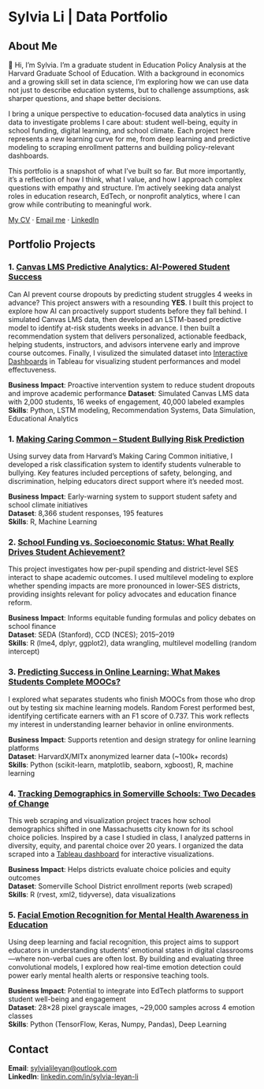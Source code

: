 # Sylvia Li | Data Portfolio



## About Me


👋 Hi, I’m Sylvia. I’m a graduate student in Education Policy Analysis at the Harvard Graduate School of Education. With a background in economics and a growing skill set in data science, I’m exploring how we can use data not just to describe education systems, but to challenge assumptions, ask sharper questions, and shape better decisions.

I bring a unique perspective to education-focused data analytics in using data to investigate problems I care about: student well-being, equity in school funding, digital learning, and school climate. Each project here represents a new learning curve for me, from deep learning and predictive modeling to scraping enrollment patterns and building policy-relevant dashboards.

This portfolio is a snapshot of what I’ve built so far. But more importantly, it’s a reflection of how I think, what I value, and how I approach complex questions with empathy and structure. I’m actively seeking data analyst roles in education research, EdTech, or nonprofit analytics, where I can grow while contributing to meaningful work.

[My CV](Sylvia_CV.pdf) · [Email me](mailto:sylvialileyan@outlook.com) · [LinkedIn](https://www.linkedin.com/in/sylvia-leyan-li/)



## Portfolio Projects

### 1. [Canvas LMS Predictive Analytics: AI-Powered Student Success](https://github.com/sylvia010402/Canvas-Predictive-Analytics-Using-AI/tree/main?tab=readme-ov-file#canvas-lms-predictive-analytics-ai-powered-student-success)
Can AI prevent course dropouts by predicting student struggles 4 weeks in advance? This project answers with a resounding **YES**.
I built this project to explore how AI can proactively support students before they fall behind. I simulated Canvas LMS data, then developed an LSTM-based predictive model to identify at-risk students weeks in advance. I then built a recommendation system that delivers personalized, actionable feedback, helping students, instructors, and advisors intervene early and improve course outcomes. Finally, I visulized the simulated dataset into [Interactive Dashboards](https://public.tableau.com/app/profile/leyan.li/vizzes) in Tableau for visualizing student performances and model effectuveness. 

**Business Impact**: Proactive intervention system to reduce student dropouts and improve academic performance
**Dataset**: Simulated Canvas LMS data with 2,000 students, 16 weeks of engagement, 40,000 labeled examples
**Skills**: Python, LSTM modeling, Recommendation Systems, Data Simulation, Educational Analytics


### 1. [Making Caring Common – Student Bullying Risk Prediction](https://github.com/sylvia010402/student-bullying-prediction)

Using survey data from Harvard’s Making Caring Common initiative, I developed a risk classification system to identify students vulnerable to bullying. Key features included perceptions of safety, belonging, and discrimination, helping educators direct support where it’s needed most.

**Business Impact**: Early-warning system to support student safety and school climate initiatives  
**Dataset**: 8,366 student responses, 195 features  
**Skills**: R, Machine Learning


### 2. [School Funding vs. Socioeconomic Status: What Really Drives Student Achievement?](https://github.com/sylvia010402/school-funding-effectiveness)

This project investigates how per-pupil spending and district-level SES interact to shape academic outcomes. I used multilevel modeling to explore whether spending impacts are more pronounced in lower-SES districts, providing insights relevant for policy advocates and education finance reform.

**Business Impact**: Informs equitable funding formulas and policy debates on school finance  
**Dataset**: SEDA (Stanford), CCD (NCES); 2015–2019  
**Skills**: R (lme4, dplyr, ggplot2), data wrangling, multilevel modelling (random intercept)


### 3. [Predicting Success in Online Learning: What Makes Students Complete MOOCs?](https://github.com/sylvia010402/predicting-success-in-online-learning)

I explored what separates students who finish MOOCs from those who drop out by testing six machine learning models. Random Forest performed best, identifying certificate earners with an F1 score of 0.737. This work reflects my interest in understanding learner behavior in online environments.

**Business Impact**: Supports retention and design strategy for online learning platforms  
**Dataset**: HarvardX/MITx anonymized learner data (~100k+ records)  
**Skills**: Python (scikit-learn, matplotlib, seaborn, xgboost), R, machine learning


### 4. [Tracking Demographics in Somerville Schools: Two Decades of Change](https://github.com/sylvia010402/somerville-school-web-scraping) 

This web scraping and visualization project traces how school demographics shifted in one Massachusetts city known for its school choice policies. Inspired by a case I studied in class, I analyzed patterns in diversity, equity, and parental choice over 20 years. I organized the data scraped into a [Tableau dashboard](https://public.tableau.com/app/profile/leyan.li/viz/SomervilleSchool/Dashboard1) for interactive visualizations.

**Business Impact**: Helps districts evaluate choice policies and equity outcomes  
**Dataset**: Somerville School District enrollment reports (web scraped)  
**Skills**: R (rvest, xml2, tidyverse), data visualizations


### 5. [Facial Emotion Recognition for Mental Health Awareness in Education](https://github.com/sylvia010402/deep-learning-on-facial-emotion-detection)

Using deep learning and facial recognition, this project aims to support educators in understanding students’ emotional states in digital classrooms—where non-verbal cues are often lost. By building and evaluating three convolutional models, I explored how real-time emotion detection could power early mental health alerts or responsive teaching tools.

**Business Impact**: Potential to integrate into EdTech platforms to support student well-being and engagement  
**Dataset**: 28×28 pixel grayscale images, ~29,000 samples across 4 emotion classes  
**Skills**: Python (TensorFlow, Keras, Numpy, Pandas), Deep Learning



## Contact

**Email**: sylvialileyan@outlook.com  
**LinkedIn**: [linkedin.com/in/sylvia-leyan-li](https://www.linkedin.com/in/sylvia-leyan-li/)
